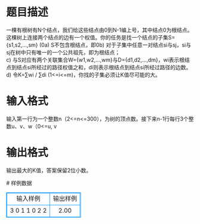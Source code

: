 # 

 
 # 题目描述 
<p>
一棵有根树有N个结点，我们给这些结点由0到N-1编上号，其中结点0为根结点。这棵树上连接两个结点的边有一个权值。你的任务是找一个结点的子集S={s1,s2,…,sm} (0<m<N)，满足下面的要求：<br>a)	S不包含根结点，即0<si<N, 1<=i<=m；<br>b)	对于子集中任意一对结点si与sj，si与sj在树中只有唯一的一个公共祖先，即为根结点；<br>c)	与S对应有两个关联集合W={w1,w2,…,wm}与D={d1,d2,…,dm}，wi表示根结点到结点si所经过的路径权值之和，di则表示根结点到结点si所经过路径的边数。<br>d)	令K=∑wi / ∑di (1<=i<=m)，你找的子集必须让K值尽可能的大。<br></p> 

 
 # 输入格式 
<p>
输入第一行为一个整数n（2<=n<=300），为树的顶点数。接下来n-1行每行3个整数u、v、w（0<=u, v<n，0<w<1,000,000），表示连接结点u与结点v的边权值是w。</p> 

 
 # 输出格式 
<p>
输出最大的K值，答案保留2位小数。</p> 
# 样例数据
<style>
        table,table tr th, table tr td { border:1px solid #0094ff; }
        table { width: 200px; min-height: 25px; line-height: 25px; text-align: center; border-collapse: collapse;}   
    </style>
<table>
	<tr>
		<td>输入样例</td>
		<td>输出样例</td>
	</tr>
<tr><td>3
0 1 1
0 2 2
</td><td>2.00</td></tr></table>
